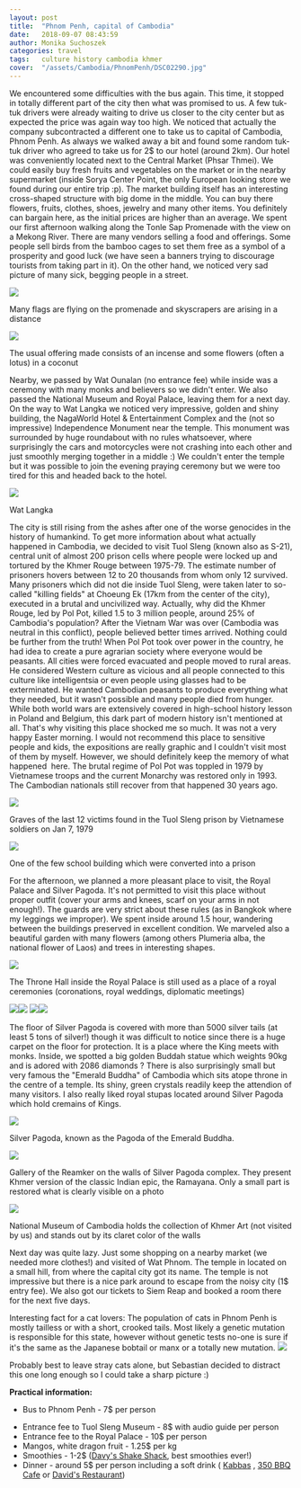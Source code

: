 ```yaml
---
layout: post
title:  "Phnom Penh, capital of Cambodia"
date:   2018-09-07 08:43:59
author: Monika Suchoszek
categories: travel
tags:	culture history cambodia khmer
cover:  "/assets/Cambodia/PhnomPenh/DSC02290.jpg"
---
```


We encountered some difficulties with the bus again. This time, it stopped in totally different part of the city then what was promised to us. A few tuk-tuk drivers were already waiting to drive us closer to the city center but as expected the price was again way too high. We noticed that actually the company subcontracted a different one to take us to capital of Cambodia, Phnom Penh. As always we walked away a bit and found some random tuk-tuk driver who agreed to take us for 2$ to our hotel (around 2km). Our hotel was conveniently located next to the Central Market (Phsar Thmei). We could easily buy fresh fruits and vegetables on the market or in the nearby supermarket (inside Sorya Center Point, the only European looking store we found during our entire trip :p). The market building itself has an interesting cross-shaped structure with big dome in the middle. You can buy there flowers, fruits, clothes, shoes, jewelry and many other items. You definitely can bargain here, as the initial prices are higher than an average. We spent our first afternoon walking along the Tonle Sap Promenade with the view on a Mekong River. There are many vendors selling a food and offerings. Some people sell birds from the bamboo cages to set them free as a symbol of a prosperity and good luck (we have seen a banners trying to discourage tourists from taking part in it). On the other hand, we noticed very sad picture of many sick, begging people in a street.

<img src="/assets/Cambodia/PhnomPenh/DSC02220.1.jpg">
<p class="caption">Many flags are flying on the promenade and skyscrapers are arising in a distance</p>
<img src="/assets/Cambodia/PhnomPenh/DSC02223.jpg">
<p class="caption">The usual offering made consists of an incense and some flowers (often a lotus) in a coconut</p>

Nearby, we passed by Wat Ounalan (no entrance fee) while inside was a ceremony with many monks and believers so we didn't enter. We also passed the National Museum and Royal Palace, leaving them for a next day. On the way to Wat Langka we noticed very impressive, golden and shiny building, the NagaWorld Hotel &amp; Entertainment Complex and the (not so impressive) Independence Monument near the temple. This monument was surrounded by huge roundabout with no rules whatsoever, where surprisingly the cars and motorcycles were not crashing into each other and just smoothly merging together in a middle :) We couldn't enter the temple but it was possible to join the evening praying ceremony but we were too tired for this and headed back to the hotel.

<img src="/assets/Cambodia/PhnomPenh/DSC02236.jpg">
<p class="caption">Wat Langka</p>

The city is still rising from the ashes after one of the worse genocides in the history of humankind. To get more information about what actually happened in Cambodia, we decided to visit Tuol Sleng (known also as S-21), central unit of almost 200 prison cells where people were locked up and tortured by the Khmer Rouge between 1975-79. The estimate number of prisoners hovers between 12 to 20 thousands from whom only 12 survived. Many prisoners which did not die inside Tuol Sleng, were taken later to so-called "killing fields" at Choeung Ek (17km from the center of the city), executed in a brutal and uncivilized way. Actually, why did the Khmer Rouge, led by Pol Pot, killed 1.5 to 3 million people, around 25% of Cambodia's population? After the Vietnam War was over (Cambodia was neutral in this conflict), people believed better times arrived. Nothing could be further from the truth! When Pol Pot took over power in the country, he had idea to create a pure agrarian society where everyone would be peasants. All cities were forced evacuated and people moved to rural areas. He considered Western culture as vicious and all people connected to this culture like intelligentsia or even people using glasses had to be exterminated. He wanted Cambodian peasants to produce everything what they needed, but it wasn't possible and many people died from hunger. While both world wars are extensively covered in high-school history lesson in Poland and Belgium, this dark part of modern history isn't mentioned at all. That's why visiting this place shocked me so much. It was not a very happy Easter morning. I would not recommend this place to sensitive people and kids, the expositions are really graphic and I couldn't visit most of them by myself. However, we should definitely keep the memory of what happened  here. The brutal regime of Pol Pot was toppled in 1979 by Vietnamese troops and the current Monarchy was restored only in 1993. The Cambodian nationals still recover from that happened 30 years ago.

<img src="/assets/Cambodia/PhnomPenh/DSC02243.jpg">
<p class="caption">Graves of the last 12 victims found in the Tuol Sleng prison by Vietnamese soldiers on Jan 7, 1979</p>
<img src="/assets/Cambodia/PhnomPenh/DSC02247.jpg">
<p class="caption">One of the few school building which were converted into a prison</p>

For the afternoon, we planned a more pleasant place to visit, the Royal Palace and Silver Pagoda. It's not permitted to visit this place without proper outfit (cover your arms and knees, scarf on your arms in not enough!). The guards are very strict about these rules (as in Bangkok where my leggings we improper). We spent inside around 1.5 hour, wandering between the buildings preserved in excellent condition. We marveled also a beautiful garden with many flowers (among others Plumeria alba, the national flower of Laos) and trees in interesting shapes.

<img src="/assets/Cambodia/PhnomPenh/DSC02290.jpg">
<p class="caption">The Throne Hall inside the Royal Palace is still used as a place of a royal ceremonies (coronations, royal weddings, diplomatic meetings)</p>
<img src="/assets/Cambodia/PhnomPenh/DSC02324-e1536745911256.jpg"><img src="/assets/Cambodia/PhnomPenh/DSC02284-e1536745786214.jpg">
<img src="/assets/Cambodia/PhnomPenh/IMG_20180401_164429271.jpg"><img src="/assets/Cambodia/PhnomPenh/DSC02302-e1536745795589.jpg">

The floor of Silver Pagoda is covered with more than 5000 silver tails (at least 5 tons of silver!) though it was difficult to notice since there is a huge carpet on the floor for protection. It is a place where the King meets with monks. Inside, we spotted a big golden Buddah statue which weights 90kg and is adored with 2086 diamonds ? There is also surprisingly small but very famous the "Emerald Buddha" of Cambodia which sits atope throne in the centre of a temple. Its shiny, green crystals readily keep the attendion of many visitors. I also really liked royal stupas located around Silver Pagoda which hold cremains of Kings.

<img src="/assets/Cambodia/PhnomPenh/DSC02313.jpg">
<p class="caption">Silver Pagoda, known as the Pagoda of the Emerald Buddha.</p>
<img src="/assets/Cambodia/PhnomPenh/DSC02307.jpg">
<p class="caption">Gallery of the Reamker on the walls of Silver Pagoda complex. They present Khmer version of the classic Indian epic, the Ramayana. Only a small part is restored what is clearly visible on a photo</p>
<img src="/assets/Cambodia/PhnomPenh/DSC02251.jpg">
<p class="caption">National Museum of Cambodia holds the collection of Khmer Art (not visited by us) and stands out by its claret color of the walls</p>

Next day was quite lazy. Just some shopping on a nearby market (we needed more clothes!) and visited of Wat Phnom. The temple in located on a small hill, from where the capital city got its name. The temple is not impressive but there is a nice park around to escape from the noisy city (1$ entry fee). We also got our tickets to Siem Reap and booked a room there for the next five days.

Interesting fact for a cat lovers: The population of cats in Phnom Penh is mostly tailless or with a short, crooked tails. Most likely a genetic mutation is responsible for this state, however without genetic tests no-one is sure if it's the same as the Japanese bobtail or manx or a totally new mutation.
<img src="/assets/Cambodia/PhnomPenh/DSC02401.jpg">
<p class="caption">Probably best to leave stray cats alone, but Sebastian decided to distract this one long enough so I could take a sharp picture :)</p>

__Practical information:__
  * Bus to Phnom Penh - 7$ per person</p>
  * Entrance fee to Tuol Sleng Museum - 8$ with audio guide per person
  * Entrance fee to the Royal Palace - 10$ per person
  * Mangos, white dragon fruit - 1.25$ per kg
  * Smoothies - 1-2$ (<a href="https://www.tripadvisor.com/Restaurant_Review-g293940-d8568725-Reviews-Davy_s_Shake_Shack-Phnom_Penh.html">Davy's Shake Shack</a>, best smoothies ever!)
  * Dinner - around 5$ per person including a soft drink ( <a href="https://www.tripadvisor.com/Restaurant_Review-g293940-d2372913-Reviews-Kabbas_Restaurant-Phnom_Penh.html">Kabbas</a> , <a href="https://www.tripadvisor.com/Restaurant_Review-g293940-d10226831-Reviews-350_BBQ_Cafe-Phnom_Penh.html">350 BBQ Cafe</a> or <a href="https://www.tripadvisor.com/Restaurant_Review-g293940-d3454214-Reviews-David_s_Restaurant_Handmade_Noodles-Phnom_Penh.html">David's Restaurant</a>)
